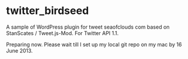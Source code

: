 twitter_birdseed
================

A sample of WordPress plugin for tweet seaofclouds com based on StanScates / Tweet.js-Mod. For Twitter API 1.1.

Preparing now. Please wait till I set up my local git repo on my mac by 16 June 2013.
